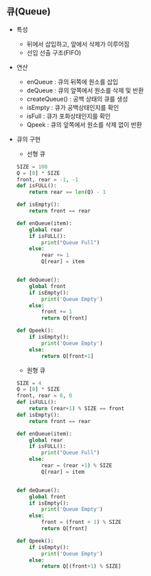 ## 큐(Queue)

- 특성

  - 뒤에서 삽입하고, 앞에서 삭제가 이루어짐
  - 선입 선출 구조(FIFO)

- 연산

  - enQueue : 큐의 뒤쪽에 원소를 삽입
  - deQueue : 큐의 앞쪽에서 원소를 삭제 및 반환
  - createQueue() : 공백 상태의 큐를 생성
  - isEmpty : 큐가 공백상태인지를 확인
  - isFull : 큐가 포화상태인지를 확인
  - Qpeek : 큐의 앞쪽에서 원소를 삭제 없이 반환

- 큐의 구현

  - 선형 큐

  ```python
  SIZE = 100
  Q = [0] * SIZE
  front, rear = -1, -1
  def isFULL():
      return rear == len(Q) - 1
  
  def isEmpty():
      return front == rear
  
  def enQueue(item):
      global rear
      if isFULL():
          print("Queue Full")
      else:
          rear += 1
          Q[rear] = item
  
  
  def deQueue():
      global front
      if isEmpty():
          print('Queue Empty')
      else:
          front += 1
          return Q[front]
  
  def Qpeek():
      if isEmpty():
          print('Queue Empty')
      else:
          return Q[front+1]
  ```

  - 원형 큐

  ```python
  SIZE = 4
  Q = [0] * SIZE
  front, rear = 0, 0
  def isFULL():
      return (rear+1) % SIZE == front
  def isEmpty():
      return front == rear
  
  def enQueue(item):
      global rear
      if isFULL():
          print("Queue Full")
      else:
          rear = (rear +1) % SIZE
          Q[rear] = item
  
  
  def deQueue():
      global front
      if isEmpty():
          print('Queue Empty')
      else:
          front = (front + 1) % SIZE
          return Q[front]
  
  def Qpeek():
      if isEmpty():
          print('Queue Empty')
      else:
          return Q[(front+1) % SIZE]
  ```

  